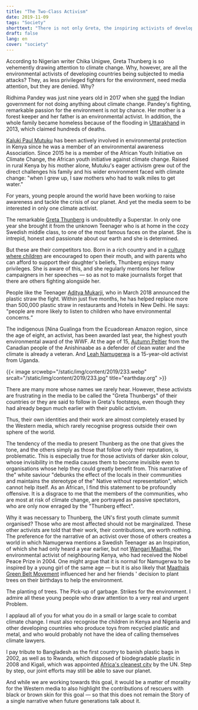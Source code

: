 ```yaml
---
title: "The Two-Class Activism"
date: 2019-11-09
tags: "Society"
shorttext: "There is not only Greta, the inspiring activists of developing countries are ignored in the media."
draft: false
lang: en
cover: "society"
---
```


According to Nigerian writer Chika Unigwe, Greta Thunberg is so vehemently drawing attention to climate change. Why, however, are all the environmental activists of developing countries being subjected to media attacks? They, as less privileged fighters for the environment, need media attention, but they are denied. Why?

Ridhima Pandey was just nine years old in 2017 when she [sued](https://www.csmonitor.com/Environment/2019/0930/Meet-India-s-teen-climate-advocate-Ridhima-Pandey "Meet India's teen climate advocate: Ridhima Pandey") the Indian government for not doing anything about climate change. Pandey's fighting, remarkable passion for the environment is not by chance. Her mother is a forest keeper and her father is an environmental activist. In addition, the whole family became homeless because of the flooding in [Uttarakhand](https://www.theguardian.com/commentisfree/2013/jun/28/india-floods-man-made-disaster "India floods: a man-made disaster") in 2013, which claimed hundreds of deaths.

[Kaluki Paul Mutuku](https://greentreasurersfarms.wordpress.com/my-story/ "Green Treasures Farms") has been actively involved in environmental protection in Kenya since he was a member of an environmental awareness Association. Since 2015 he is a member of the African Youth Initiative on Climate Change, the African youth initiative against climate change. Raised in rural Kenya by his mother alone, Mutuku's eager activism grew out of the direct challenges his family and his wider environment faced with climate change: "when I grew up, I saw mothers who had to walk miles to get water."

For years, young people around the world have been working to raise awareness and tackle the crisis of our planet. And yet the media seem to be interested in only one climate activist.

The remarkable [Greta Thunberg](https://www.theguardian.com/world/2019/mar/11/greta-thunberg-schoolgirl-climate-change-warrior-some-people-can-let-things-go-i-cant "Greta Thunberg, schoolgirl climate change warrior: 'Some people can let things go. I can’t'") is undoubtedly a Superstar. In only one year she brought it from the unknown Teenager who is at home in the cozy Swedish middle class, to one of the most famous faces on the planet. She is intrepid, honest and passionate about our earth and she is determined.

But these are their competitors too. Born in a rich country and in a [culture where children](https://www.nationalobserver.com/2018/06/04/news/india-trio-unlikely-heroes-wages-war-plastic "In India, a trio of unlikely heroes wages war on plastic") are encouraged to open their mouth, and with parents who can afford to support their daughter's beliefs, Thunberg enjoys many privileges. She is aware of this, and she regularly mentions her fellow campaigners in her speeches — so as not to make journalists forget that there are others fighting alongside her.

People like the Teenager [Aditya Mukarji](http://wwf.panda.org/?327434 "Environmental and indigenous rights activist to receive WWF’s top youth conservation award"), who in March 2018 announced the plastic straw the fight. Within just five months, he has helped replace more than 500,000 plastic straw in restaurants and Hotels in New Delhi. He says: "people are more likely to listen to children who have environmental concerns.“

The indigenous [Nina Gualinga from the Ecuadorean Amazon region, since the age of eight, an activist, has been awarded last year, the highest youth environmental award of the WWF. At the age of 15, [Autumn Peltier](https://www.vice.com/en_ca/article/8xwvx3/the-indigenous-teen-who-confronted-trudeau-about-unsafe-water-took-on-the-un "The Indigenous Teen Who Confronted Trudeau About Unsafe Water Took On the UN") from the Canadian people of the Anishinaabe as a defender of clean water and the climate is already a veteran. And [Leah Namugerwa](https://www.earthday.org/2019/06/06/school-strike-for-climate-a-day-in-the-life-of-fridays-for-future-uganda-student-striker-leah-namugerwa/ "School Strike for Climate: A day in the life of Ugandan student striker Leah Namugerwa") is a 15-year-old activist from Uganda.

{{< image srcwebp="/static/img/content/2019/233.webp" srcalt="/static/img/content/2019/233.jpg" title="earthday.org" >}}

There are many more whose names we rarely hear. However, these activists are frustrating in the media to be called the "Greta Thunbergs" of their countries or they are said to follow in Greta's footsteps, even though they had already begun much earlier with their public activism.

Thus, their own identities and their work are almost completely erased by the Western media, which rarely recognise progress outside their own sphere of the world.

The tendency of the media to present Thunberg as the one that gives the tone, and the others simply as those that follow only their reputation, is problematic. This is especially true for those activists of darker skin colour, whose invisibility in the media causes them to become invisible even to organisations whose help they could greatly benefit from. This narrative of the" white saviour "debunks the effect of the locals in their communities and maintains the stereotype of the" Native without representation", which cannot help itself. As an African, I find this statement to be profoundly offensive. It is a disgrace to me that the members of the communities, who are most at risk of climate change, are portrayed as passive spectators, who are only now enraged by the "Thunberg effect".

Why it was necessary to Thunberg, the UN's first youth climate summit organised? Those who are most affected should not be marginalized. These other activists are told that their work, their contributions, are worth nothing. The preference for the narrative of an activist over those of others creates a world in which Namugerwa mentions a Swedish Teenager as an Inspiration, of which she had only heard a year earlier, but not [Wangari Maathai](https://www.greenbeltmovement.org/wangari-maathai "Wangari Maathai"), the environmental activist of neighbouring Kenya, who had received the Nobel Peace Prize in 2004. One might argue that it is normal for Namugerwa to be inspired by a young girl of the same age — but it is also likely that [Maathais Green Belt Movement](https://www.greenbeltmovement.org/who-we-are "Maathais Green Belt Movement") influenced her and her friends ' decision to plant trees on their birthdays to help the environment.

The planting of trees. The Pick-up of garbage. Strikes for the environment. I admire all these young people who draw attention to a very real and urgent Problem.

I applaud all of you for what you do in a small or large scale to combat climate change. I must also recognise the children in Kenya and Nigeria and other developing countries who produce toys from recycled plastic and metal, and who would probably not have the idea of calling themselves climate lawyers.

I pay tribute to Bangladesh as the first country to banish plastic bags in 2002, as well as to Rwanda, which disposed of biodegradable plastic in 2008 and Kigali, which was appointed [Africa's cleanest city](https://www.theguardian.com/cities/2015/jun/15/cleanest-city-world-calgary-singapore "Which is the cleanest city in the world?") by the UN. Step by step, our joint efforts may still be able to save our planet.

And while we are working towards this goal, it would be a matter of morality for the Western media to also highlight the contributions of rescuers with black or brown skin for this goal — so that this does not remain the Story of a single narrative when future generations talk about it.

